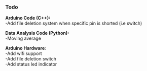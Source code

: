 ### Todo

__Arduino Code (C++):__  
-Add file deletion system when specific pin is shorted (i.e switch)  
  
__Data Analysis Code (Python):__  
-Moving average  

__Arduino Hardware__:  
-Add wifi support  
-Add file deletion switch  
-Add status led indicator  


